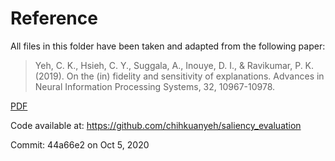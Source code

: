 # Reference
All files in this folder have been taken and adapted from the following paper:

> Yeh, C. K., Hsieh, C. Y., Suggala, A., Inouye, D. I., & Ravikumar, P. K. (2019). On the (in) fidelity and sensitivity of explanations. Advances in Neural Information Processing Systems, 32, 10967-10978.

[PDF](https://proceedings.neurips.cc/paper/2019/file/a7471fdc77b3435276507cc8f2dc2569-Paper.pdf)

Code available at: https://github.com/chihkuanyeh/saliency_evaluation

Commit: 44a66e2 on Oct 5, 2020